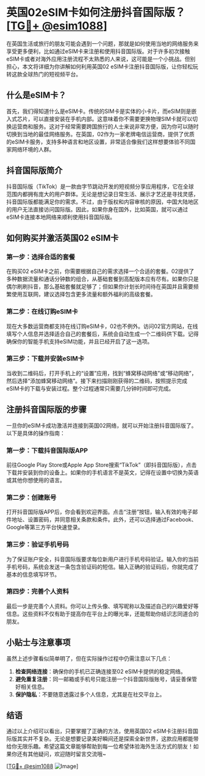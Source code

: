 # 英国02eSIM卡如何注册抖音国际版？[[TG💪+ @esim1088](https://t.me/s/esim1088)]

在英国生活或旅行的朋友可能会遇到一个问题，那就是如何使用当地的网络服务来享受更多便利，比如通过eSIM卡来注册和使用抖音国际版。对于许多初次接触eSIM卡或者对海外应用注册流程不太熟悉的人来说，这可能是一个小挑战。但别担心，本文将详细为你讲解如何利用英国02 eSIM卡注册抖音国际版，让你轻松玩转这款全球热门的短视频平台。

## 什么是eSIM卡？

首先，我们得知道什么是eSIM卡。传统的SIM卡是实体的小卡片，而eSIM则是嵌入式芯片，可以直接安装在手机内部。这意味着你不需要更换物理SIM卡就可以切换运营商和服务。这对于经常需要跨国旅行的人士来说非常方便，因为你可以随时切换到当地的最佳网络服务。在英国，02作为一家老牌电信运营商，提供了优质的eSIM卡服务，支持多种语言和地区设置，非常适合像我们这样想要体验不同国家网络环境的人群。

## 抖音国际版简介

抖音国际版（TikTok）是一款由字节跳动开发的短视频分享应用程序，它在全球范围内都拥有庞大的用户群体。无论是想记录日常生活、展示才艺还是寻找灵感，抖音国际版都能满足你的需求。不过，由于版权和内容审核的原因，中国大陆地区的用户无法直接访问国际版。因此，如果你身在国外，比如英国，就可以通过eSIM卡连接本地网络来顺利使用抖音国际版。

## 如何购买并激活英国02 eSIM卡

### 第一步：选择合适的套餐

在购买02 eSIM卡之前，你需要根据自己的需求选择一个合适的套餐。02提供了多种数据流量和通话分钟数的组合，从基础套餐到高配版本应有尽有。如果你只是偶尔刷刷抖音，那么基础套餐就足够了；但如果你计划长时间待在英国并且需要频繁使用互联网，建议选择包含更多流量和额外福利的高级套餐。

### 第二步：在线订购eSIM卡

现在大多数运营商都支持在线订购eSIM卡，02也不例外。访问02官方网站，在线填写个人信息并选择适合自己的套餐后，系统会自动生成一个二维码供下载。记得确保你的智能手机支持eSIM功能，并且已经开启了这一选项。

### 第三步：下载并安装eSIM卡

当收到二维码后，打开手机上的“设置”应用，找到“蜂窝移动网络”或“移动网络”，然后选择“添加蜂窝移动网络”。接下来扫描刚刚获得的二维码，按照提示完成eSIM卡的下载与安装过程。整个过程通常只需要几分钟时间即可完成。

## 注册抖音国际版的步骤

一旦你的eSIM卡成功激活并连接到英国02网络，就可以开始注册抖音国际版了。以下是具体的操作指南：

### 第一步：下载抖音国际版APP

前往Google Play Store或Apple App Store搜索“TikTok”（即抖音国际版），点击下载并安装到你的设备上。如果你的手机语言不是英文，记得在设置中切换为英语或其他你想使用的语言。

### 第二步：创建账号

打开抖音国际版APP后，你会看到欢迎界面。点击“注册”按钮，输入有效的电子邮件地址、设置密码，并同意相关条款和条件。此外，还可以选择通过Facebook、Google等第三方平台快速登录。

### 第三步：验证手机号码

为了保证账户安全，抖音国际版要求每位新用户进行手机号码验证。输入你的当前手机号码，系统会发送一条包含验证码的短信。输入正确的验证码后，你就完成了基本的信息填写环节。

### 第四步：完善个人资料

最后一步是完善个人资料。你可以上传头像、填写昵称以及描述自己的兴趣爱好等信息。这些资料不仅有助于提高你在平台上的曝光率，还能帮助你结识志同道合的朋友。

## 小贴士与注意事项

虽然上述步骤看似简单明了，但在实际操作过程中仍需注意以下几点：

1. **检查网络连接**：确保你的手机已正确连接至02 eSIM卡提供的稳定网络。
2. **避免重复注册**：同一邮箱或手机号只能注册一个抖音国际版账号，请妥善保管好相关信息。
3. **保护隐私**：不要随意透露过多个人信息，尤其是在社交平台上。

## 结语

通过以上介绍可以看出，只要掌握了正确的方法，使用英国02 eSIM卡注册抖音国际版其实并不复杂。无论是想要记录美好瞬间还是探索全新世界，这款应用都能带给你无限乐趣。希望这篇文章能够帮助到每一位希望体验海外生活方式的朋友！如果你还有其他疑问，欢迎随时留言交流哦~

[[TG💪+ @esim1088](https://t.me/s/esim1088) ![Image](https://i.postimg.cc/4NQfJmqS/Snipaste-2025-05-13-00-14-12.png)]